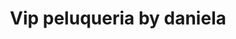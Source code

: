 ---
title: "Vip peluqueria by daniela"
url: /vilanova-i-la-geltru/vip-peluqueria-by-daniela/
shop: peluquería
---